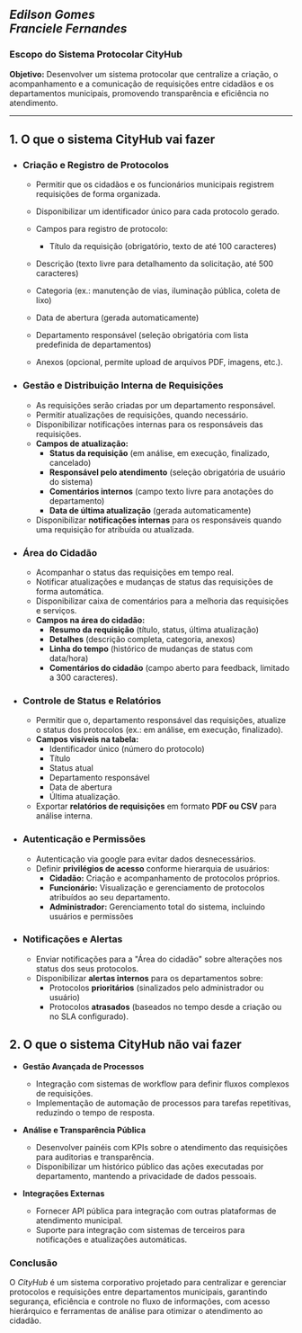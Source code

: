 *Edilson Gomes*  
*Franciele Fernandes*
---

### Escopo do Sistema Protocolar CityHub

**Objetivo:** 
Desenvolver um sistema protocolar que centralize a criação, o acompanhamento e a comunicação de requisições entre cidadãos e os departamentos municipais, promovendo transparência e eficiência no atendimento.

---

## 1. **O que o sistema CityHub vai fazer**

- ### **Criação e Registro de Protocolos**
  - Permitir que os cidadãos e os funcionários municipais registrem requisições de forma organizada.
  - Disponibilizar um identificador único para cada protocolo gerado.
  - Campos para registro de protocolo:
  
    - Título da requisição (obrigatório, texto de até 100 caracteres)
  - Descrição (texto livre para detalhamento da solicitação, até 500 caracteres)
  - Categoria (ex.: manutenção de vias, iluminação pública, coleta de lixo)
  - Data de abertura (gerada automaticamente)
  - Departamento responsável (seleção obrigatória com lista predefinida de departamentos)
  - Anexos (opcional, permite upload de arquivos PDF, imagens, etc.).
- ### **Gestão e Distribuição Interna de Requisições**
  - As requisições serão criadas por um departamento responsável.
  - Permitir atualizações de requisições, quando necessário.
  - Disponibilizar notificações internas para os responsáveis das requisições.
  - **Campos de atualização:**
    - **Status da requisição** (em análise, em execução, finalizado, cancelado)
    - **Responsável pelo atendimento** (seleção obrigatória de usuário do sistema)
    - **Comentários internos** (campo texto livre para anotações do departamento)
    - **Data de última atualização** (gerada automaticamente)
  - Disponibilizar **notificações internas** para os responsáveis quando uma requisição for atribuída ou atualizada.
- ### **Área do Cidadão**
  - Acompanhar o status das requisições em tempo real.
  - Notificar atualizações e mudanças de status das requisições de forma automática.
  - Disponibilizar caixa de comentários para a melhoria das requisições e serviços.
  - **Campos na área do cidadão:**
    - **Resumo da requisição** (título, status, última atualização)
    - **Detalhes** (descrição completa, categoria, anexos)
    - **Linha do tempo** (histórico de mudanças de status com data/hora)
    - **Comentários do cidadão** (campo aberto para feedback, limitado a 300 caracteres).
- ### **Controle de Status e Relatórios**
  - Permitir que o, departamento responsável das requisições, atualize o status dos protocolos (ex.: em análise, em execução, finalizado).
  - **Campos visíveis na tabela:**
    - Identificador único (número do protocolo)
    - Título
    - Status atual
    - Departamento responsável
    - Data de abertura
    - Última atualização.
  - Exportar **relatórios de requisições** em formato **PDF ou CSV** para análise interna.
- ### **Autenticação e Permissões**
  - Autenticação via google para evitar dados desnecessários.
  - Definir **privilégios de acesso** conforme hierarquia de usuários:
    - **Cidadão:** Criação e acompanhamento de protocolos próprios.
    - **Funcionário:** Visualização e gerenciamento de protocolos atribuídos ao seu departamento.
    - **Administrador:** Gerenciamento total do sistema, incluindo usuários e permissões
- ### **Notificações e Alertas**
  - Enviar notificações para a "Área do cidadão" sobre alterações nos status dos seus protocolos.
  - Disponibilizar **alertas internos** para os departamentos sobre:
    - Protocolos **prioritários** (sinalizados pelo administrador ou usuário)
    - Protocolos **atrasados** (baseados no tempo desde a criação ou no SLA configurado).

## 2. **O que o sistema CityHub não vai fazer**

- **Gestão Avançada de Processos**
  - Integração com sistemas de workflow para definir fluxos complexos de requisições.
  - Implementação de automação de processos para tarefas repetitivas, reduzindo o tempo de resposta.

- **Análise e Transparência Pública**
  - Desenvolver painéis com KPIs sobre o atendimento das requisições para auditorias e transparência.
  - Disponibilizar um histórico público das ações executadas por departamento, mantendo a privacidade de dados pessoais.

- **Integrações Externas**
  - Fornecer API pública para integração com outras plataformas de atendimento municipal.
  - Suporte para integração com sistemas de terceiros para notificações e atualizações automáticas.

### Conclusão

O *CityHub* é um sistema corporativo projetado para centralizar e gerenciar protocolos e requisições entre departamentos municipais, garantindo segurança, eficiência e controle no fluxo de informações, com acesso hierárquico e ferramentas de análise para otimizar o atendimento ao cidadão.
